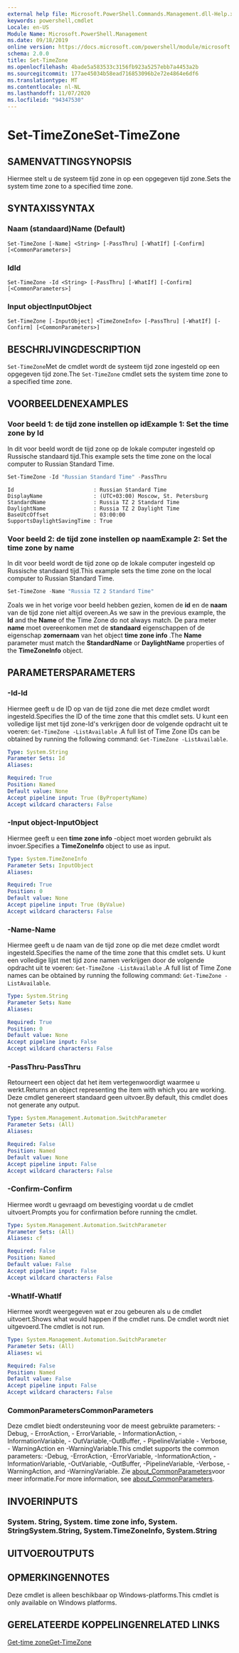 ```yaml
---
external help file: Microsoft.PowerShell.Commands.Management.dll-Help.xml
keywords: powershell,cmdlet
Locale: en-US
Module Name: Microsoft.PowerShell.Management
ms.date: 09/18/2019
online version: https://docs.microsoft.com/powershell/module/microsoft.powershell.management/set-timezone?view=powershell-7.1&WT.mc_id=ps-gethelp
schema: 2.0.0
title: Set-TimeZone
ms.openlocfilehash: 4bade5a583533c3156fb923a5257ebb7a4453a2b
ms.sourcegitcommit: 177ae45034b58ead716853096b2e72e4864e6df6
ms.translationtype: MT
ms.contentlocale: nl-NL
ms.lasthandoff: 11/07/2020
ms.locfileid: "94347530"
---
```

# <span data-ttu-id="fd7ba-103">Set-TimeZone</span><span class="sxs-lookup"><span data-stu-id="fd7ba-103">Set-TimeZone</span></span>

## <span data-ttu-id="fd7ba-104">SAMENVATTING</span><span class="sxs-lookup"><span data-stu-id="fd7ba-104">SYNOPSIS</span></span>
<span data-ttu-id="fd7ba-105">Hiermee stelt u de systeem tijd zone in op een opgegeven tijd zone.</span><span class="sxs-lookup"><span data-stu-id="fd7ba-105">Sets the system time zone to a specified time zone.</span></span>

## <span data-ttu-id="fd7ba-106">SYNTAXIS</span><span class="sxs-lookup"><span data-stu-id="fd7ba-106">SYNTAX</span></span>

### <span data-ttu-id="fd7ba-107">Naam (standaard)</span><span class="sxs-lookup"><span data-stu-id="fd7ba-107">Name (Default)</span></span>

```
Set-TimeZone [-Name] <String> [-PassThru] [-WhatIf] [-Confirm] [<CommonParameters>]
```

### <span data-ttu-id="fd7ba-108">Id</span><span class="sxs-lookup"><span data-stu-id="fd7ba-108">Id</span></span>

```
Set-TimeZone -Id <String> [-PassThru] [-WhatIf] [-Confirm] [<CommonParameters>]
```

### <span data-ttu-id="fd7ba-109">Input object</span><span class="sxs-lookup"><span data-stu-id="fd7ba-109">InputObject</span></span>

```
Set-TimeZone [-InputObject] <TimeZoneInfo> [-PassThru] [-WhatIf] [-Confirm] [<CommonParameters>]
```

## <span data-ttu-id="fd7ba-110">BESCHRIJVING</span><span class="sxs-lookup"><span data-stu-id="fd7ba-110">DESCRIPTION</span></span>

<span data-ttu-id="fd7ba-111">`Set-TimeZone`Met de cmdlet wordt de systeem tijd zone ingesteld op een opgegeven tijd zone.</span><span class="sxs-lookup"><span data-stu-id="fd7ba-111">The `Set-TimeZone` cmdlet sets the system time zone to a specified time zone.</span></span>

## <span data-ttu-id="fd7ba-112">VOORBEELDEN</span><span class="sxs-lookup"><span data-stu-id="fd7ba-112">EXAMPLES</span></span>

### <span data-ttu-id="fd7ba-113">Voor beeld 1: de tijd zone instellen op id</span><span class="sxs-lookup"><span data-stu-id="fd7ba-113">Example 1: Set the time zone by Id</span></span>

<span data-ttu-id="fd7ba-114">In dit voor beeld wordt de tijd zone op de lokale computer ingesteld op Russische standaard tijd.</span><span class="sxs-lookup"><span data-stu-id="fd7ba-114">This example sets the time zone on the local computer to Russian Standard Time.</span></span>

```powershell
Set-TimeZone -Id "Russian Standard Time" -PassThru
```

```Output
Id                         : Russian Standard Time
DisplayName                : (UTC+03:00) Moscow, St. Petersburg
StandardName               : Russia TZ 2 Standard Time
DaylightName               : Russia TZ 2 Daylight Time
BaseUtcOffset              : 03:00:00
SupportsDaylightSavingTime : True
```

### <span data-ttu-id="fd7ba-115">Voor beeld 2: de tijd zone instellen op naam</span><span class="sxs-lookup"><span data-stu-id="fd7ba-115">Example 2: Set the time zone by name</span></span>

<span data-ttu-id="fd7ba-116">In dit voor beeld wordt de tijd zone op de lokale computer ingesteld op Russische standaard tijd.</span><span class="sxs-lookup"><span data-stu-id="fd7ba-116">This example sets the time zone on the local computer to Russian Standard Time.</span></span>

```powershell
Set-TimeZone -Name "Russia TZ 2 Standard Time"
```

<span data-ttu-id="fd7ba-117">Zoals we in het vorige voor beeld hebben gezien, komen de **id** en de **naam** van de tijd zone niet altijd overeen.</span><span class="sxs-lookup"><span data-stu-id="fd7ba-117">As we saw in the previous example, the **Id** and the **Name** of the Time Zone do not always match.</span></span>
<span data-ttu-id="fd7ba-118">De para meter **name** moet overeenkomen met de **standaard** eigenschappen of de eigenschap **zomernaam** van het object **time zone info** .</span><span class="sxs-lookup"><span data-stu-id="fd7ba-118">The **Name** parameter must match the **StandardName** or **DaylightName** properties of the **TimeZoneInfo** object.</span></span>

## <span data-ttu-id="fd7ba-119">PARAMETERS</span><span class="sxs-lookup"><span data-stu-id="fd7ba-119">PARAMETERS</span></span>

### <span data-ttu-id="fd7ba-120">-Id</span><span class="sxs-lookup"><span data-stu-id="fd7ba-120">-Id</span></span>

<span data-ttu-id="fd7ba-121">Hiermee geeft u de ID op van de tijd zone die met deze cmdlet wordt ingesteld.</span><span class="sxs-lookup"><span data-stu-id="fd7ba-121">Specifies the ID of the time zone that this cmdlet sets.</span></span> <span data-ttu-id="fd7ba-122">U kunt een volledige lijst met tijd zone-Id's verkrijgen door de volgende opdracht uit te voeren: `Get-TimeZone -ListAvailable` .</span><span class="sxs-lookup"><span data-stu-id="fd7ba-122">A full list of Time Zone IDs can be obtained by running the following command: `Get-TimeZone -ListAvailable`.</span></span>

```yaml
Type: System.String
Parameter Sets: Id
Aliases:

Required: True
Position: Named
Default value: None
Accept pipeline input: True (ByPropertyName)
Accept wildcard characters: False
```

### <span data-ttu-id="fd7ba-123">-Input object</span><span class="sxs-lookup"><span data-stu-id="fd7ba-123">-InputObject</span></span>

<span data-ttu-id="fd7ba-124">Hiermee geeft u een **time zone info** -object moet worden gebruikt als invoer.</span><span class="sxs-lookup"><span data-stu-id="fd7ba-124">Specifies a **TimeZoneInfo** object to use as input.</span></span>

```yaml
Type: System.TimeZoneInfo
Parameter Sets: InputObject
Aliases:

Required: True
Position: 0
Default value: None
Accept pipeline input: True (ByValue)
Accept wildcard characters: False
```

### <span data-ttu-id="fd7ba-125">-Name</span><span class="sxs-lookup"><span data-stu-id="fd7ba-125">-Name</span></span>

<span data-ttu-id="fd7ba-126">Hiermee geeft u de naam van de tijd zone op die met deze cmdlet wordt ingesteld.</span><span class="sxs-lookup"><span data-stu-id="fd7ba-126">Specifies the name of the time zone that this cmdlet sets.</span></span> <span data-ttu-id="fd7ba-127">U kunt een volledige lijst met tijd zone namen verkrijgen door de volgende opdracht uit te voeren: `Get-TimeZone -ListAvailable` .</span><span class="sxs-lookup"><span data-stu-id="fd7ba-127">A full list of Time Zone names can be obtained by running the following command: `Get-TimeZone -ListAvailable`.</span></span>

```yaml
Type: System.String
Parameter Sets: Name
Aliases:

Required: True
Position: 0
Default value: None
Accept pipeline input: False
Accept wildcard characters: False
```

### <span data-ttu-id="fd7ba-128">-PassThru</span><span class="sxs-lookup"><span data-stu-id="fd7ba-128">-PassThru</span></span>

<span data-ttu-id="fd7ba-129">Retourneert een object dat het item vertegenwoordigt waarmee u werkt.</span><span class="sxs-lookup"><span data-stu-id="fd7ba-129">Returns an object representing the item with which you are working.</span></span> <span data-ttu-id="fd7ba-130">Deze cmdlet genereert standaard geen uitvoer.</span><span class="sxs-lookup"><span data-stu-id="fd7ba-130">By default, this cmdlet does not generate any output.</span></span>

```yaml
Type: System.Management.Automation.SwitchParameter
Parameter Sets: (All)
Aliases:

Required: False
Position: Named
Default value: None
Accept pipeline input: False
Accept wildcard characters: False
```

### <span data-ttu-id="fd7ba-131">-Confirm</span><span class="sxs-lookup"><span data-stu-id="fd7ba-131">-Confirm</span></span>

<span data-ttu-id="fd7ba-132">Hiermee wordt u gevraagd om bevestiging voordat u de cmdlet uitvoert.</span><span class="sxs-lookup"><span data-stu-id="fd7ba-132">Prompts you for confirmation before running the cmdlet.</span></span>

```yaml
Type: System.Management.Automation.SwitchParameter
Parameter Sets: (All)
Aliases: cf

Required: False
Position: Named
Default value: False
Accept pipeline input: False
Accept wildcard characters: False
```

### <span data-ttu-id="fd7ba-133">-WhatIf</span><span class="sxs-lookup"><span data-stu-id="fd7ba-133">-WhatIf</span></span>

<span data-ttu-id="fd7ba-134">Hiermee wordt weergegeven wat er zou gebeuren als u de cmdlet uitvoert.</span><span class="sxs-lookup"><span data-stu-id="fd7ba-134">Shows what would happen if the cmdlet runs.</span></span> <span data-ttu-id="fd7ba-135">De cmdlet wordt niet uitgevoerd.</span><span class="sxs-lookup"><span data-stu-id="fd7ba-135">The cmdlet is not run.</span></span>

```yaml
Type: System.Management.Automation.SwitchParameter
Parameter Sets: (All)
Aliases: wi

Required: False
Position: Named
Default value: False
Accept pipeline input: False
Accept wildcard characters: False
```

### <span data-ttu-id="fd7ba-136">CommonParameters</span><span class="sxs-lookup"><span data-stu-id="fd7ba-136">CommonParameters</span></span>

<span data-ttu-id="fd7ba-137">Deze cmdlet biedt ondersteuning voor de meest gebruikte parameters: -Debug, - ErrorAction, - ErrorVariable, - InformationAction, -InformationVariable, - OutVariable,-OutBuffer, - PipelineVariable - Verbose, - WarningAction en -WarningVariable.</span><span class="sxs-lookup"><span data-stu-id="fd7ba-137">This cmdlet supports the common parameters: -Debug, -ErrorAction, -ErrorVariable, -InformationAction, -InformationVariable, -OutVariable, -OutBuffer, -PipelineVariable, -Verbose, -WarningAction, and -WarningVariable.</span></span> <span data-ttu-id="fd7ba-138">Zie [about_CommonParameters](https://go.microsoft.com/fwlink/?LinkID=113216)voor meer informatie.</span><span class="sxs-lookup"><span data-stu-id="fd7ba-138">For more information, see [about_CommonParameters](https://go.microsoft.com/fwlink/?LinkID=113216).</span></span>

## <span data-ttu-id="fd7ba-139">INVOER</span><span class="sxs-lookup"><span data-stu-id="fd7ba-139">INPUTS</span></span>

### <span data-ttu-id="fd7ba-140">System. String, System. time zone info, System. String</span><span class="sxs-lookup"><span data-stu-id="fd7ba-140">System.String, System.TimeZoneInfo, System.String</span></span>

## <span data-ttu-id="fd7ba-141">UITVOER</span><span class="sxs-lookup"><span data-stu-id="fd7ba-141">OUTPUTS</span></span>

## <span data-ttu-id="fd7ba-142">OPMERKINGEN</span><span class="sxs-lookup"><span data-stu-id="fd7ba-142">NOTES</span></span>

<span data-ttu-id="fd7ba-143">Deze cmdlet is alleen beschikbaar op Windows-platforms.</span><span class="sxs-lookup"><span data-stu-id="fd7ba-143">This cmdlet is only available on Windows platforms.</span></span>

## <span data-ttu-id="fd7ba-144">GERELATEERDE KOPPELINGEN</span><span class="sxs-lookup"><span data-stu-id="fd7ba-144">RELATED LINKS</span></span>

[<span data-ttu-id="fd7ba-145">Get-time zone</span><span class="sxs-lookup"><span data-stu-id="fd7ba-145">Get-TimeZone</span></span>](Get-TimeZone.md)
